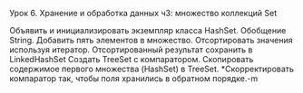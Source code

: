 Урок 6. Хранение и обработка данных ч3: множество коллекций Set

Объявить и инициализировать экземпляр класса HashSet. Обобщение String.
Добавить пять элементов в множество.
Отсортировать значения используя итератор.
Отсортированный результат сохранить в LinkedHashSet
Создать TreeSet с компаратором.
Скопировать содержимое первого множества (HashSet) в TreeSet.
*Скорректировать компаратор так, чтобы поля хранились в обратном порядке.-m